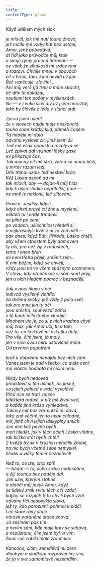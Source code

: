 ```yaml
---
title: ''
contentType: prose
---
```


<section>

Když údělem mých slok

_je mluvit, jak mě nutí touha žhavá,  
jež nutila mě vzdychat bez ustání,  
Amor, jenž pobodává,  
ať řídí jako průvodce můj krok  
a skuje rýmy pro má horování —  
ne však že sladkostí mi srdce raní  
a roztaví. Chvěje mnou v obavách  
cit v hrudi, tam, kam nevidí už jiní.  
Řeč vzněcuje, zle činí…  
Ani můj verš (já trnu a mám strach),  
ač dřív to dokázal,  
neutlumí ten požár v myšlenkách.  
Ne — v zvuku slov div už jsem neroztál,  
jako by člověk z ledu v slunci stál._

</section>

<section>

_Zprvu jsem uvěřil,  
že v slovech najde moje neskonalá  
touha snad krátký klid, příměří časem.  
Ta naděje mi dala  
odvahu vyslovit cit, jímž jsem žil.  
Teď mě však opouští a rozplývá se.  
Leč zpívat dál vyznání lásky zase  
mi přikazuje čas.  
Tak mocný cit mě strh, vpřed se mnou běží,  
a mrtev rozum leží.  
Dřív třímal uzdu; teď nestaví hráz.  
Kéž Láska aspoň dá mi  
tak mluvit, aby — dojde-li můj hlas  
kdy k uším sladké nepřítelky, paní —  
ne mně je naklonil, leč slitování._

</section>

<section>

_Pravím: Jestliže kdysi,  
když oheň pravé cti žhnul myslemi,  
někteří tu i onde trmáceli  
se pilně po zemi,  
po vodách, ušlechtilost hledali si  
a nejkrásnější květ z ní za žeň měli —  
pak dnes, když Bůh, Příroda, Láska chtěli,  
aby všem ctnostem byly domovem  
ty oči, pro něž žiji v radostech,  
tento i onen břeh  
mi není třeba přejít, změnit zem…  
K nim běžím, když se chvěji,  
vždy jsou mi ve všem spásným pramenem.  
V stavu, kdy předčasně si sám smrt přeji,  
jen u nich hledám pomoc v beznaději._

</section>

<section>

_Jak v noci hlavu stočí  
lodivod vysílený vichřicí  
za dvěma světly, jež vždy z pólu svítí,  
tak pro mne jen ty oči  
jsou útěcha, souhvězdí zářící  
v té bouři milostného vlnobití.  
Mnohem víc je, co si z nich kradmo chytí  
můj zrak, jak Amor učí, tu a tam,  
než to, co laskavě mi vskutku daly…  
Pro vše, čím jsem, já malý,  
jen v nich svou míru ustavičně mám.  
Od prvních popatření_

</section>

<section>

_krok k dobrému nenajdu bez nich sám.  
Vznes jsem je nad všecko, co duše cení;  
má vlastní hodnota mi ničím není._

</section>

<section>

_Nikdy bych nedoved  
představit si ten účinek, říc jasně,  
co jejich pohled v srdci vyvolává.  
Před ním se tratí, hasne  
kdekterá radost, k níž mě život ved,  
a každá jiná krása vyhledává.  
Takový mír bez zármutků mi dává,  
jaký zná věčně jen to nebe chladné,  
mír, jímž chví jejich láskyplný smích.  
Jen den kéž pevně bych  
moh hledět, jak v těch očích Láska vládne,  
tak blízko stát bych chtěl!  
Z hvězd by se v kruzích netočily žádné,  
na nic bych včetně sebe nemyslel,  
hleděl a víčky téměř nezachvěl!_

</section>

<section>

_Než to, co lze, chci spíš  
— běda! — to, čeho srdce nedosáhne,  
a žiji touhou bez naděje dál.  
Jen uzel, kterým stáhne  
a obtočí můj jazyk Amor, když  
se lidský zrak svitu těch očí vzdal,  
kdyby se rozplet! V tu chvíli bych vzal  
odvahu říci neobvyklá slova,  
jež ty, kdo porozumí, pohnou k pláči.  
Leč staré rány stačí  
odrazit poraněné srdce znova.  
Já zesinám pak tím  
a nevím sám, kde moje krev se schová,  
a nezůstanu, čím jsem byl, a vím:  
Amor mě zabil tímhle zraněním._

</section>

<section>

_Kancóno, cítím, zemdlévá mi pero  
dlouhým a sladkým rozprávěním; vím,  
že já v své samomluvě nezemdlím._

</section>
